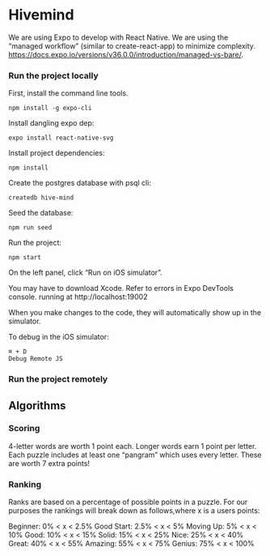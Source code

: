 # Hivemind

We are using Expo to develop with React Native. We are using the “managed workflow” (similar to create-react-app) to minimize complexity.
https://docs.expo.io/versions/v36.0.0/introduction/managed-vs-bare/.

### Run the project locally

First, install the command line tools.

```
npm install -g expo-cli
```

Install dangling expo dep:

```
expo install react-native-svg
```

Install project dependencies:

```
npm install
```

Create the postgres database with psql cli:

```
createdb hive-mind
```

Seed the database:

```
npm run seed
```

Run the project:

```
npm start
```

On the left panel, click “Run on iOS simulator”.

You may have to download Xcode. Refer to errors in Expo DevTools console. running at http://localhost:19002

When you make changes to the code, they will automatically show up in the simulator.

To debug in the iOS simulator:

```
⌘ + D
Debug Remote JS
```

### Run the project remotely

## Algorithms

### Scoring

4-letter words are worth 1 point each.
Longer words earn 1 point per letter.
Each puzzle includes at least one “pangram” which uses every letter. These are worth 7 extra points!

### Ranking

Ranks are based on a percentage of possible points in a puzzle. For our purposes the rankings will break down as follows,where x is a users points:

Beginner: 0% < x < 2.5%
Good Start: 2.5% < x < 5%
Moving Up: 5% < x < 10%
Good: 10% < x < 15%
Solid: 15% < x < 25%
Nice: 25% < x < 40%
Great: 40% < x < 55%
Amazing: 55% < x < 75%
Genius: 75% < x < 100%

